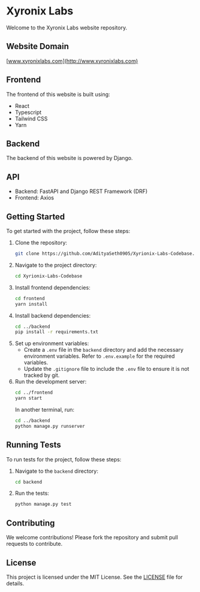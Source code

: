 # Xyronix Labs

Welcome to the Xyronix Labs website repository.

## Website Domain
[www.xyronixlabs.com](http://www.xyronixlabs.com)

## Frontend
The frontend of this website is built using:
- React
- Typescript
- Tailwind CSS
- Yarn

## Backend
The backend of this website is powered by Django.

## API
- Backend: FastAPI and Django REST Framework (DRF)
- Frontend: Axios

## Getting Started
To get started with the project, follow these steps:

1. Clone the repository:
    ```bash
    git clone https://github.com/AdityaSeth0905/Xyrionix-Labs-Codebase.git
    ```
2. Navigate to the project directory:
    ```bash
    cd Xyrionix-Labs-Codebase
    ```
3. Install frontend dependencies:
    ```bash
    cd frontend
    yarn install
    ```
4. Install backend dependencies:
    ```bash
    cd ../backend
    pip install -r requirements.txt
    ```
5. Set up environment variables:
    - Create a `.env` file in the `backend` directory and add the necessary environment variables. Refer to `.env.example` for the required variables.
    - Update the `.gitignore` file to include the `.env` file to ensure it is not tracked by git.
6. Run the development server:
    ```bash
    cd ../frontend
    yarn start
    ```
    In another terminal, run:
    ```bash
    cd ../backend
    python manage.py runserver
    ```

## Running Tests
To run tests for the project, follow these steps:

1. Navigate to the `backend` directory:
    ```bash
    cd backend
    ```
2. Run the tests:
    ```bash
    python manage.py test
    ```

## Contributing
We welcome contributions! Please fork the repository and submit pull requests to contribute.

## License
This project is licensed under the MIT License. See the [LICENSE](LICENSE) file for details.
